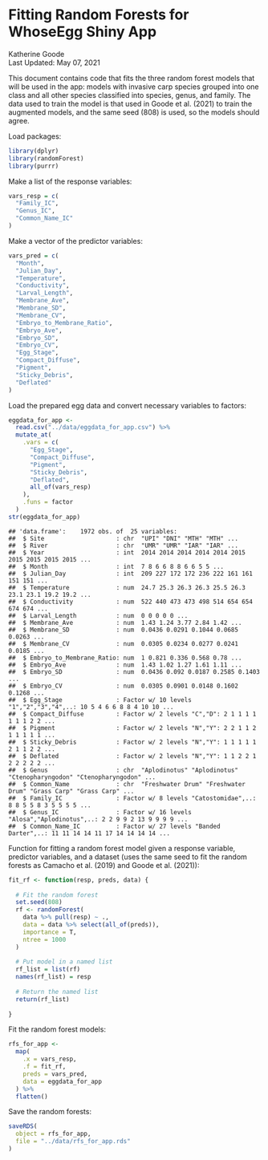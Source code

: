 Fitting Random Forests for WhoseEgg Shiny App
================
Katherine Goode <br>
Last Updated: May 07, 2021

This document contains code that fits the three random forest models
that will be used in the app: models with invasive carp species grouped
into one class and all other species classified into species, genus, and
family. The data used to train the model is that used in Goode et
al. (2021) to train the augmented models, and the same seed (808) is
used, so the models should agree.

Load packages:

``` r
library(dplyr)
library(randomForest)
library(purrr)
```

Make a list of the response variables:

``` r
vars_resp = c(
  "Family_IC",
  "Genus_IC",
  "Common_Name_IC"
)
```

Make a vector of the predictor variables:

``` r
vars_pred = c(
  "Month",
  "Julian_Day",
  "Temperature",
  "Conductivity",
  "Larval_Length",
  "Membrane_Ave",
  "Membrane_SD",
  "Membrane_CV",
  "Embryo_to_Membrane_Ratio",
  "Embryo_Ave",
  "Embryo_SD",
  "Embryo_CV",
  "Egg_Stage",
  "Compact_Diffuse",
  "Pigment",
  "Sticky_Debris",
  "Deflated"
)
```

Load the prepared egg data and convert necessary variables to factors:

``` r
eggdata_for_app <- 
  read.csv("../data/eggdata_for_app.csv") %>%
  mutate_at(
    .vars = c(
      "Egg_Stage",
      "Compact_Diffuse",
      "Pigment",
      "Sticky_Debris",
      "Deflated",
      all_of(vars_resp)
    ),
    .funs = factor
  )
str(eggdata_for_app)
```

    ## 'data.frame':    1972 obs. of  25 variables:
    ##  $ Site                    : chr  "UPI" "DNI" "MTH" "MTH" ...
    ##  $ River                   : chr  "UMR" "UMR" "IAR" "IAR" ...
    ##  $ Year                    : int  2014 2014 2014 2014 2014 2015 2015 2015 2015 2015 ...
    ##  $ Month                   : int  7 8 6 6 8 8 6 6 5 5 ...
    ##  $ Julian_Day              : int  209 227 172 172 236 222 161 161 151 151 ...
    ##  $ Temperature             : num  24.7 25.3 26.3 26.3 25.5 26.3 23.1 23.1 19.2 19.2 ...
    ##  $ Conductivity            : num  522 440 473 473 498 514 654 654 674 674 ...
    ##  $ Larval_Length           : num  0 0 0 0 0 ...
    ##  $ Membrane_Ave            : num  1.43 1.24 3.77 2.84 1.42 ...
    ##  $ Membrane_SD             : num  0.0436 0.0291 0.1044 0.0685 0.0263 ...
    ##  $ Membrane_CV             : num  0.0305 0.0234 0.0277 0.0241 0.0185 ...
    ##  $ Embryo_to_Membrane_Ratio: num  1 0.821 0.336 0.568 0.78 ...
    ##  $ Embryo_Ave              : num  1.43 1.02 1.27 1.61 1.11 ...
    ##  $ Embryo_SD               : num  0.0436 0.092 0.0187 0.2585 0.1403 ...
    ##  $ Embryo_CV               : num  0.0305 0.0901 0.0148 0.1602 0.1268 ...
    ##  $ Egg_Stage               : Factor w/ 10 levels "1","2","3","4",..: 10 5 4 6 6 8 8 4 10 10 ...
    ##  $ Compact_Diffuse         : Factor w/ 2 levels "C","D": 2 1 1 1 1 1 1 1 2 2 ...
    ##  $ Pigment                 : Factor w/ 2 levels "N","Y": 2 2 1 1 2 1 1 1 1 1 ...
    ##  $ Sticky_Debris           : Factor w/ 2 levels "N","Y": 1 1 1 1 1 2 1 1 2 2 ...
    ##  $ Deflated                : Factor w/ 2 levels "N","Y": 1 1 2 2 1 2 2 2 2 2 ...
    ##  $ Genus                   : chr  "Aplodinotus" "Aplodinotus" "Ctenopharyngodon" "Ctenopharyngodon" ...
    ##  $ Common_Name             : chr  "Freshwater Drum" "Freshwater Drum" "Grass Carp" "Grass Carp" ...
    ##  $ Family_IC               : Factor w/ 8 levels "Catostomidae",..: 8 8 5 5 8 3 5 5 5 5 ...
    ##  $ Genus_IC                : Factor w/ 16 levels "Alosa","Aplodinotus",..: 2 2 9 9 2 13 9 9 9 9 ...
    ##  $ Common_Name_IC          : Factor w/ 27 levels "Banded Darter",..: 11 11 14 14 11 17 14 14 14 14 ...

Function for fitting a random forest model given a response variable,
predictor variables, and a dataset (uses the same seed to fit the random
forests as Camacho et al. (2019) and Goode et al. (2021)):

``` r
fit_rf <- function(resp, preds, data) {
  
  # Fit the random forest
  set.seed(808)
  rf <- randomForest(
    data %>% pull(resp) ~ .,
    data = data %>% select(all_of(preds)),
    importance = T,
    ntree = 1000
  )
  
  # Put model in a named list
  rf_list = list(rf)
  names(rf_list) = resp
  
  # Return the named list
  return(rf_list)
  
}
```

Fit the random forest models:

``` r
rfs_for_app <-
  map(
    .x = vars_resp,
    .f = fit_rf,
    preds = vars_pred,
    data = eggdata_for_app
  ) %>%
  flatten()
```

Save the random forests:

``` r
saveRDS(
  object = rfs_for_app, 
  file = "../data/rfs_for_app.rds"
)
```
